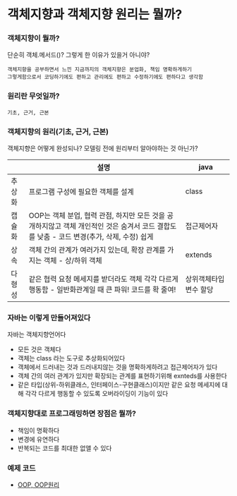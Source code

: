# 객체지향과 객체지향 원리는 뭘까?

### 객체지향이 뭘까?
단순히 객체.메서드()? 그렇게 한 이유가 있을거 아니야?
````
객체지향을 공부하면서 느낀 지금까지의 객체지향은 분업화, 책임 명확하게하기
그렇게함으로서 코딩하기에도 편하고 관리에도 편하고 수정하기에도 편하다고 생각함 
````  

### 원리란 무엇일까?
````
기초, 근거, 근본
````  
 
### 객체지향의 원리(기초, 근거, 근본)  
객체지향은 어떻게 완성되나? 모델링 전에 원리부터 알아야하는 것 아닌가?

|   | 설명 | java | 
| - | - | - |
| 추상화 | 프로그램 구성에 필요한 객체를 설계 | class |
| 캡슐화 | OOP는 객체 분업, 협력 관점, 하지만 모든 것을 공개하지않고 객체 개인적인 것은 숨겨서 코드 결합도를 낮춤 - 코드 변경(추가, 삭제, 수정) 쉽게 | 접근제어자 | 
| 상속 | 객체 간의 관계가 여러가지 있는데, 확장 관계를 가지는 객체 - 상/하위 객체 | extends |
| 다형성 | 같은 협력 요청 메세지를 받더라도 객체 각각 다르게 행동함 - 일반화관계일 때 큰 파워! 코드를 확 줄여! | 상위객체타입 변수 할당 |


### 자바는 이렇게 만들어져있다
자바는 객체지향언어다  

+ 모든 것은 객체다
+ 객체는 class 라는 도구로 추상화되어있다
+ 객체에서 드러내는 것과 드러내지않는 것을 명확하게하려고 접근제어자가 있다
+ 객체 간의 여러 관계가 있지만 확장되는 관계를 표현하기위해 exnteds를 사용한다
+ 같은 타입(상위-하위클래스, 인터페이스-구현클래스)이지만 같은 요청 메세지에 대해 각각 다르게 행동할 수 있도록 오버라이딩이 기능이 있다


### 객체지향대로 프로그래밍하면 장점은 뭘까?

+ 책임이 명확하다
+ 변경에 유연하다
+ 반복되는 코드를 최대한 없앨 수 있다


### 예제 코드
+ [OOP, OOP원리](https://github.com/imjinbro/javaBasic/tree/master/src/com/jinbro/basic/oop/principle)
